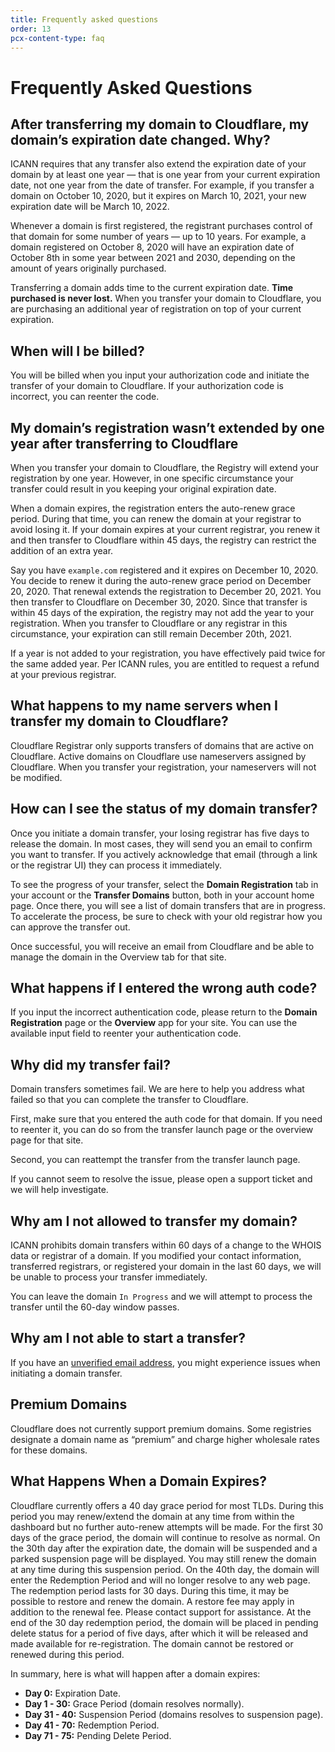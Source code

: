 ```yaml
---
title: Frequently asked questions
order: 13
pcx-content-type: faq
---
```


# Frequently Asked Questions

## After transferring my domain to Cloudflare, my domain’s expiration date changed. Why?

ICANN requires that any transfer also extend the expiration date of your domain by at least one year — that is one year from your current expiration date, not one year from the date of transfer. For example, if you transfer a domain on October 10, 2020, but it expires on March 10, 2021, your new expiration date will be March 10, 2022.

Whenever a domain is first registered, the registrant purchases control of that domain for some number of years — up to 10 years. For example, a domain registered on October 8, 2020 will have an expiration date of October 8th in some year between 2021 and 2030, depending on the amount of years originally purchased.

Transferring a domain adds time to the current expiration date. **Time purchased is never lost.** When you transfer your domain to Cloudflare, you are purchasing an additional year of registration on top of your current expiration.

## When will I be billed?

You will be billed when you input your authorization code and initiate the transfer of your domain to Cloudflare. If your authorization code is incorrect, you can reenter the code.

## My domain’s registration wasn’t extended by one year after transferring to Cloudflare

When you transfer your domain to Cloudflare, the Registry will extend your registration by one year. However, in one specific circumstance your transfer could result in you keeping your original expiration date.

When a domain expires, the registration enters the auto-renew grace period. During that time, you can renew the domain at your registrar to avoid losing it. If your domain expires at your current registrar, you renew it and then transfer to Cloudflare within 45 days, the registry can restrict the addition of an extra year.

Say you have `example.com` registered and it expires on December 10, 2020. You decide to renew it during the auto-renew grace period on December 20, 2020. That renewal extends the registration to December 20, 2021. You then transfer to Cloudflare on December 30, 2020. Since that transfer is within 45 days of the expiration, the registry may not add the year to your registration. When you transfer to Cloudflare or any registrar in this circumstance, your expiration can still remain December 20th, 2021.

If a year is not added to your registration, you have effectively paid twice for the same added year. Per ICANN rules, you are entitled to request a refund at your previous registrar.

## What happens to my name servers when I transfer my domain to Cloudflare?

Cloudflare Registrar only supports transfers of domains that are active on Cloudflare. Active domains on Cloudflare use nameservers assigned by Cloudflare. When you transfer your registration, your nameservers will not be modified.

## How can I see the status of my domain transfer?

Once you initiate a domain transfer, your losing registrar has five days to release the domain. In most cases, they will send you an email to confirm you want to transfer. If you actively acknowledge that email (through a link or the registrar UI) they can process it immediately.

To see the progress of your transfer, select the **Domain Registration** tab in your account or the **Transfer Domains** button, both in your account home page. Once there, you will see a list of domain transfers that are in progress. To accelerate the process, be sure to check with your old registrar how you can approve the transfer out.

Once successful, you will receive an email from Cloudflare and be able to manage the domain in the Overview tab for that site.

## What happens if I entered the wrong auth code?

If you input the incorrect authentication code, please return to the **Domain Registration** page or the **Overview** app for your site. You can use the available input field to reenter your authentication code.

## Why did my transfer fail?

Domain transfers sometimes fail. We are here to help you address what failed so that you can complete the transfer to Cloudflare.

First, make sure that you entered the auth code for that domain. If you need to reenter it, you can do so from the transfer launch page or the overview page for that site.

Second, you can reattempt the transfer from the transfer launch page.

If you cannot seem to resolve the issue, please open a support ticket and we will help investigate.

## Why am I not allowed to transfer my domain?

ICANN prohibits domain transfers within 60 days of a change to the WHOIS data or registrar of a domain. If you modified your contact information, transferred registrars, or registered your domain in the last 60 days, we will be unable to process your transfer immediately.

You can leave the domain `In Progress` and we will attempt to process the transfer until the 60-day window passes.

## Why am I not able to start a transfer?

If you have an <a href='https://support.cloudflare.com/hc/articles/203471284#h_1l0KGygoBX9QYjNrhAcHjg'>unverified email address</a>, you might experience issues when initiating a domain transfer.

## Premium Domains

Cloudflare does not currently support premium domains. Some registries designate a domain name as “premium” and charge higher wholesale rates for these domains.

## What Happens When a Domain Expires?

Cloudflare currently offers a 40 day grace period for most TLDs. During this period you may renew/extend the domain at any time from within the dashboard but no further auto-renew attempts will be made. For the first 30 days of the grace period, the domain will continue to resolve as normal. On the 30th day after the expiration date, the domain will be suspended and a parked suspension page will be displayed. You may still renew the domain at any time during this suspension period. On the 40th day, the domain will enter the Redemption Period and will no longer resolve to any web page. The redemption period lasts for 30 days.  During this time, it may be possible to restore and renew the domain. A restore fee may apply in addition to the renewal fee. Please contact support for assistance. At the end of the 30 day redemption period, the domain will be placed in pending delete status for a period of five days, after which it will be released and made available for re-registration. The domain cannot be restored or renewed during this period.

In summary, here is what will happen after a domain expires:

* **Day 0:**	Expiration Date.
* **Day 1 - 30:** Grace Period (domain resolves normally).
* **Day 31 - 40:** Suspension Period (domains resolves to suspension page).
* **Day 41 - 70:** Redemption Period.
* **Day 71 - 75:** Pending Delete Period.